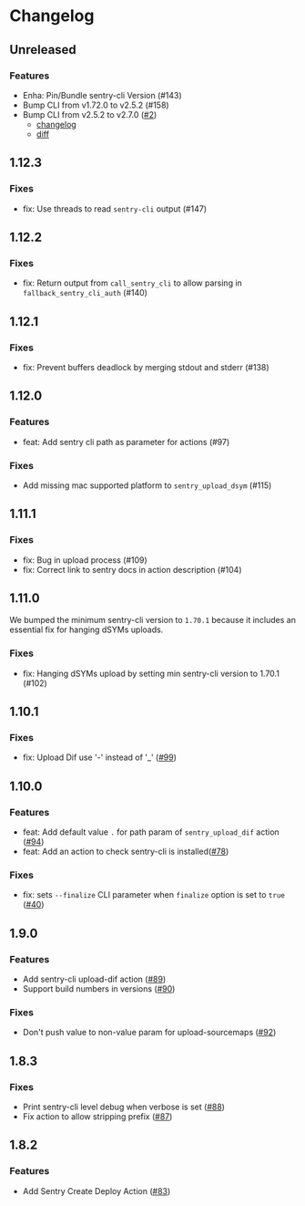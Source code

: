 # Changelog

## Unreleased

### Features

- Enha: Pin/Bundle sentry-cli Version (#143)
- Bump CLI from v1.72.0 to v2.5.2 (#158)
- Bump CLI from v2.5.2 to v2.7.0 ([#2](https://github.com/mikkopiu/sentry-fastlane-plugin/pull/2))
  - [changelog](https://github.com/getsentry/sentry-cli/blob/master/CHANGELOG.md#270)
  - [diff](https://github.com/getsentry/sentry-cli/compare/2.5.2...2.7.0)

## 1.12.3

### Fixes

- fix: Use threads to read `sentry-cli` output (#147)

## 1.12.2

### Fixes

- fix: Return output from `call_sentry_cli` to allow parsing in `fallback_sentry_cli_auth` (#140)

## 1.12.1

### Fixes

- fix: Prevent buffers deadlock by merging stdout and stderr (#138)

## 1.12.0

### Features

- feat: Add sentry cli path as parameter for actions (#97)

### Fixes

- Add missing mac supported platform to `sentry_upload_dsym` (#115)

## 1.11.1

### Fixes

- fix: Bug in upload process (#109)
- fix: Correct link to sentry docs in action description (#104)

## 1.11.0

We bumped the minimum sentry-cli version to `1.70.1` because it includes an essential fix for hanging dSYMs uploads.

### Fixes

- fix: Hanging dSYMs upload by setting min sentry-cli version to 1.70.1 (#102)

## 1.10.1

### Fixes

- fix: Upload Dif use '-' instead of '_' ([#99](https://github.com/getsentry/sentry-fastlane-plugin/pull/99))

## 1.10.0

### Features

- feat: Add default value `.` for path param of `sentry_upload_dif` action ([#94](https://github.com/getsentry/sentry-fastlane-plugin/pull/94))
- feat: Add an action to check sentry-cli is installed([#78](https://github.com/getsentry/sentry-fastlane-plugin/pull/78))

### Fixes

- fix: sets `--finalize` CLI parameter when `finalize` option is set to `true` ([#40](https://github.com/getsentry/sentry-fastlane-plugin/pull/40))

## 1.9.0

### Features

- Add sentry-cli upload-dif action ([#89](https://github.com/getsentry/sentry-fastlane-plugin/pull/89))
- Support build numbers in versions ([#90](https://github.com/getsentry/sentry-fastlane-plugin/pull/90))

### Fixes

- Don't push value to non-value param for upload-sourcemaps ([#92](https://github.com/getsentry/sentry-fastlane-plugin/pull/92))

## 1.8.3

### Fixes

- Print sentry-cli level debug when verbose is set ([#88](https://github.com/getsentry/sentry-fastlane-plugin/pull/88))
- Fix action to allow stripping prefix ([#87](https://github.com/getsentry/sentry-fastlane-plugin/pull/87))

## 1.8.2

### Features

- Add Sentry Create Deploy Action ([#83](https://github.com/getsentry/sentry-fastlane-plugin/pull/83))
